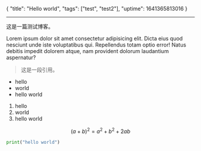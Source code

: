 {
  "title": "Hello world",
  "tags": ["test", "test2"],
  "uptime": 1641365813016
}

---

这是一篇测试博客。

Lorem ipsum dolor sit amet consectetur adipisicing elit. Dicta eius quod nesciunt unde iste voluptatibus qui. Repellendus totam optio error! Natus debitis impedit dolorem atque, nam provident dolorum laudantium aspernatur?

> 这是一段引用。

- hello
- world
- hello world

1. hello
2. world
3. hello world

$$
(a+b)^2=a^2+b^2+2ab
$$

```python
print("hello world")
```